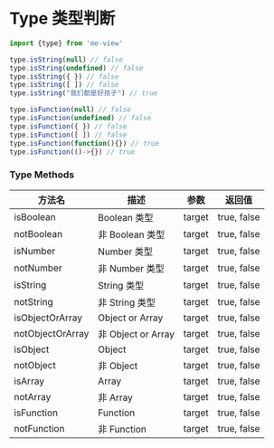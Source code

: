 
# Type 类型判断
``` js
import {type} from 'me-view'
```
``` js
type.isString(null) // false
type.isString(undefined) // false
type.isString({ }) // false
type.isString([ ]) // false
type.isString("我们都是好孩子") // true
```
``` js
type.isFunction(null) // false
type.isFunction(undefined) // false
type.isFunction({ }) // false
type.isFunction([ ]) // false
type.isFunction(function(){}) // true
type.isFunction(()->{}) // true
```
### Type Methods

| 方法名             | 描述               | 参数   | 返回值      |
| ------------------ | ------------------ | ------ | ----------- |
| isBoolean          | Boolean 类型       | target | true, false |
| notBoolean       | 非 Boolean 类型    | target | true, false |
| isNumber           | Number 类型        | target | true, false |
| notNumber        | 非 Number 类型     | target | true, false |
| isString           | String 类型        | target | true, false |
| notString        | 非 String 类型     | target | true, false |
| isObjectOrArray    | Object or Array    | target | true, false |
| notObjectOrArray | 非 Object or Array | target | true, false |
| isObject           | Object             | target | true, false |
| notObject        | 非 Object          | target | true, false |
| isArray            | Array              | target | true, false |
| notArray         | 非 Array           | target | true, false |
| isFunction         | Function           | target | true, false |
| notFunction      | 非 Function        | target | true, false |